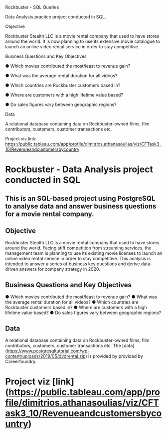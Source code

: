 Rockbuster - SQL Queries

Data Analysis practice project conducted in SQL.


Objective

Rockbuster Stealth LLC is a movie rental company that used to have stores around the world. It is now planning to use its extensive movie catalogue to launch an online video rental service in order to stay competitive.


Business Questions and Key Objectives

● Which movies contributed the most/least to revenue gain?

● What was the average rental duration for all videos?

● Which countries are Rockbuster customers based in?

● Where are customers with a high lifetime value based?

● Do sales figures vary between geographic regions?


Data

A relational database containing data on Rockbuster-owned films, film contributors, customers, customer transactions etc.

Project viz link: https://public.tableau.com/app/profile/dimitrios.athanasoulias/viz/CFTask3_10/Revenueandcustomersbycountry
# Rockbuster - Data Analysis project conducted in SQL

## This is an SQL-based project using PostgreSQL to analyse data and answer business questions for a movie rental company.

## Objective

Rockbuster Stealth LLC is a movie rental company that used to have stores around the world. Facing stiff competition from streaming services, the management team is planning to use its existing movie licenses to launch an online video rental service in order to stay competitive. This analysis is intended to answer a series of business key questions and derive data-driven answers for company strategy in 2020.

## Business Questions and Key Objectives

● Which movies contributed the most/least to revenue gain?
● What was the average rental duration for all videos?
● Which countries are Rockbuster customers based in?
● Where are customers with a high lifetime value based?
● Do sales figures vary between geographic regions?

## Data

A relational database containing data on Rockbuster-owned films, film contributors, customers, customer transactions etc. The [data] (https://www.postgresqltutorial.com/wp-content/uploads/2019/05/dvdrental.zip) is provided by provided by Careerfoundry.

# Project viz [link] (https://public.tableau.com/app/profile/dimitrios.athanasoulias/viz/CFTask3_10/Revenueandcustomersbycountry)
